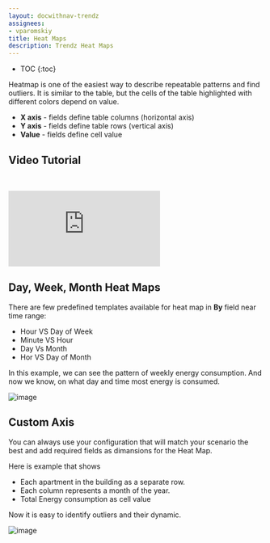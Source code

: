 ```yaml
---
layout: docwithnav-trendz
assignees:
- vparomskiy
title: Heat Maps
description: Trendz Heat Maps 
---
```


* TOC
{:toc}

Heatmap is one of the easiest way to describe repeatable patterns and find outliers. It is similar to the table, but the cells of the table highlighted with different colors depend on value.
* **X axis** - fields define table columns (horizontal axis)
* **Y axis** - fields define table rows (vertical axis)
* **Value** - fields define cell value

## Video Tutorial

&nbsp; 
  
<div id="video">  
    <div id="video_wrapper">
        <iframe src="https://www.youtube.com/embed/XJjC3xdTJq4" frameborder="0" allowfullscreen></iframe>
    </div>
</div>

## Day, Week, Month Heat Maps

There are few predefined templates available for heat map in **By** field near time range:
* Hour VS Day of Week
* Minute VS Hour
* Day Vs Month
* Hor VS Day of Month

In this example, we can see the pattern of weekly energy consumption. And now we know, on what day and time most energy is consumed.

![image](https://img.thingsboard.io/trendz/heat-week-pattern.png) 

## Custom Axis 

You can always use your configuration that will match your scenario the best and add required fields as dimansions for the Heat Map.

Here is example that shows
* Each apartment in the building as a separate row. 
* Each column represents a month of the year.
* Total Energy consumption as cell value
 
Now it is easy to identify outliers and their dynamic. 

![image](https://img.thingsboard.io/trendz/complex-heatmap.png) 
